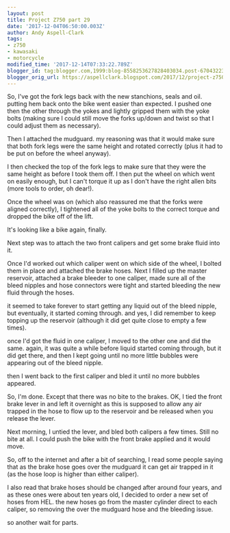 ```yaml
---
layout: post
title: Project Z750 part 29
date: '2017-12-04T06:50:00.003Z'
author: Andy Aspell-Clark
tags:
- z750
- kawasaki
- motorcycle
modified_time: '2017-12-14T07:33:22.789Z'
blogger_id: tag:blogger.com,1999:blog-8558253627828403034.post-6704322398758103354
blogger_orig_url: https://aspellclark.blogspot.com/2017/12/project-z750-part-29.html
---
```



So, I've got the fork legs back with the new stanchions, seals and oil. putting hem back onto the bike went easier than expected. I pushed one then the other through the yokes and lightly gripped them with the yoke bolts (making sure I could still move the forks up/down and twist so that I could adjust them as necessary).



Then I attached the mudguard. my reasoning was that it would make sure that both fork legs were the same height and rotated correctly (plus it had to be put on before the wheel anyway).



I then checked the top of the fork legs to make sure that they were the same height as before I took them off. I then put the wheel on which went on easily enough, but I can't torque it up as I don't have the right allen bits (more tools to order, oh dear!).



Once the wheel was on (which also reassured me that the forks were aligned correctly), I tightened all of the yoke bolts to the correct torque and dropped the bike off of the lift.



It's looking like a bike again, finally.



Next step was to attach the two front calipers and get some brake fluid into it.


Once I'd worked out which caliper went on which side of the wheel, I bolted them in place and attached the brake hoses. Next I filled up the master reservoir, attached a brake bleeder to one caliper, made sure all of the bleed nipples and hose connectors were tight and started bleeding the new fluid through the hoses.

it seemed to take forever to start getting any liquid out of the bleed nipple, but eventually, it started coming through. and yes, I did remember to keep topping up the reservoir (although it did get quite close to empty a few times).

once I'd got the fluid in one caliper, I moved to the other one and did the same. again, it was quite a while before liquid started coming through, but it did get there, and then I kept going until no more little bubbles were appearing out of the bleed nipple.

then I went back to the first caliper and bled it until no more bubbles appeared.

So, I'm done. Except that there was no bite to the brakes. OK, I tied the front brake lever in and left it overnight as this is supposed to allow any air trapped in the hose to flow up to the reservoir and be released when you release the lever.

Next morning, I untied the lever, and bled both calipers a few times. Still no bite at all. I could push the bike with the front brake applied and it would move.

So, off to the internet and after a bit of searching, I read some people saying that as the brake hose goes over the mudguard it can get air trapped in it (as the hose loop is higher than either caliper).

I also read that brake hoses should be changed after around four years, and as these ones were about ten years old, I decided to order a new set of hoses from HEL. the new hoses go from the master cylinder direct to each caliper, so removing the over the mudguard hose and the bleeding issue.

so another wait for parts.
